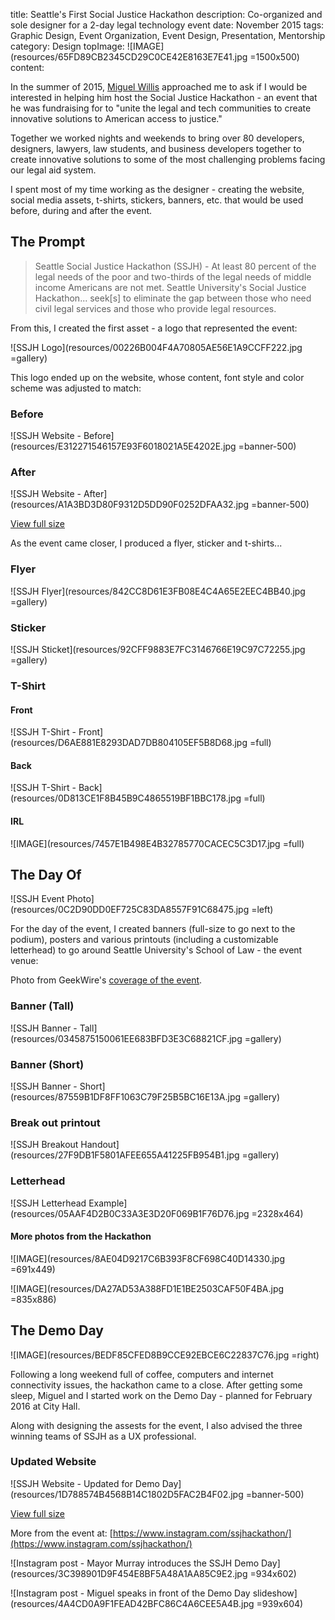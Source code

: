 title: Seattle's First Social Justice Hackathon
description: Co-organized and sole designer for a 2-day legal technology event
date: November 2015
tags: Graphic Design, Event Organization, Event Design, Presentation, Mentorship
category: Design
topImage: ![IMAGE](resources/65FD89CB2345CD29C0CE42E8163E7E41.jpg =1500x500)
content:

In the summer of 2015, [Miguel Willis](http://www.nationaljurist.com/national-jurist-magazine/law-student-year-miguel-willis-seattle-university) approached me to ask if I would be interested in helping him host the Social Justice Hackathon - an event that he was fundraising for to "unite the legal and tech communities to create innovative solutions to American access to justice."

Together we worked nights and weekends to bring over 80 developers, designers, lawyers, law students, and business developers together to create innovative solutions to some of the most challenging problems facing our legal aid system.

I spent most of my time working as the designer - creating the website, social media assets, t-shirts, stickers, banners, etc. that would be used before, during and after the event.

## The Prompt
> Seattle Social Justice Hackathon (SSJH) - At least 80 percent of the legal needs of the poor and two-thirds of the legal needs of middle income Americans are not met. Seattle University's Social Justice Hackathon... seek[s] to eliminate the gap between those who need civil legal services and those who provide legal resources.

From this, I created the first asset - a logo that represented the event:

![SSJH Logo](resources/00226B004F4A70805AE56E1A9CCFF222.jpg =gallery)

This logo ended up on the website, whose content, font style and color scheme was adjusted to match:
### Before
![SSJH Website - Before](resources/E312271546157E93F6018021A5E4202E.jpg =banner-500)

### After
![SSJH Website - After](resources/A1A3BD3D80F9312D5DD90F0252DFAA32.jpg =banner-500)

[View full size](/portfolio/social-justice-hackathon/resources/A1A3BD3D80F9312D5DD90F0252DFAA32.jpg)

As the event came closer, I produced a flyer, sticker and t-shirts...
### Flyer
![SSJH Flyer](resources/842CC8D61E3FB08E4C4A65E2EEC4BB40.jpg =gallery)

### Sticker
![SSJH Sticket](resources/92CFF9883E7FC3146766E19C97C72255.jpg =gallery)

### T-Shirt
#### Front
![SSJH T-Shirt - Front](resources/D6AE881E8293DAD7DB804105EF5B8D68.jpg =full)

#### Back
![SSJH T-Shirt - Back](resources/0D813CE1F8B45B9C4865519BF1BBC178.jpg =full)

#### IRL
![IMAGE](resources/7457E1B498E4B32785770CACEC5C3D17.jpg =full)

## The Day Of

![SSJH Event Photo](resources/0C2D90DD0EF725C83DA8557F91C68475.jpg =left)

For the day of the event, I created banners (full-size to go next to the podium), posters and various printouts (including a customizable letterhead) to go around Seattle University's School of Law - the event venue:


Photo from GeekWire's [coverage of the event](https://www.geekwire.com/2016/social-justice-hackathon-brings-real-solutions-to-those-in-need-oflegal-aid/).


### Banner (Tall)
![SSJH Banner - Tall](resources/0345875150061EE683BFD3E3C68821CF.jpg =gallery)

### Banner (Short)
![SSJH Banner - Short](resources/87559B1DF8FF1063C79F25B5BC16E13A.jpg =gallery)

### Break out printout
![SSJH Breakout Handout](resources/27F9DB1F5801AFEE655A41225FB954B1.jpg =gallery)

### Letterhead
![SSJH Letterhead Example](resources/05AAF4D2B0C33A3E3D20F069B1F76D76.jpg =2328x464)

#### More photos from the Hackathon
![IMAGE](resources/8AE04D9217C6B393F8CF698C40D14330.jpg =691x449)

![IMAGE](resources/DA27AD53A388FD1E1BE2503CAF50F4BA.jpg =835x886)


## The Demo Day
![IMAGE](resources/BEDF85CFED8B9CCE92EBCE6C22837C76.jpg =right)

Following a long weekend full of coffee, computers and internet connectivity issues, the hackathon came to a close. After getting some sleep, Miguel and I started work on the Demo Day - planned for February 2016 at City Hall.

Along with designing the assests for the event, I also advised the three winning teams of SSJH as a UX professional.


### Updated Website
![SSJH Website - Updated for Demo Day](resources/1D788574B4568B14C1802D5FAC2B4F02.jpg =banner-500)

[View full size](/portfolio/social-justice-hackathon/resources/1D788574B4568B14C1802D5FAC2B4F02.jpg)


More from the event at: [https://www.instagram.com/ssjhackathon/](https://www.instagram.com/ssjhackathon/)

![Instagram post - Mayor Murray introduces the SSJH Demo Day](resources/3C398901D9F454E8BF5A48A1AA85C9E2.jpg =934x602)

![Instagram post - Miguel speaks in front of the Demo Day slideshow](resources/4A4CD0A9F1FEAD42BFC86C4A6CEE5A4B.jpg =939x604)


